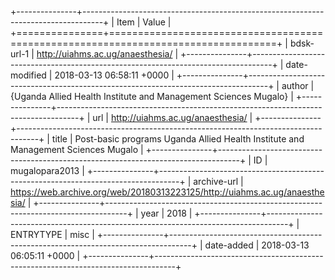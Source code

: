 +---------------+-----------------------------------------------------------------------------------+
| Item          | Value                                                                             |
+===============+===================================================================================+
| bdsk-url-1    | http://uiahms.ac.ug/anaesthesia/                                                  |
+---------------+-----------------------------------------------------------------------------------+
| date-modified | 2018-03-13 06:58:11 +0000                                                         |
+---------------+-----------------------------------------------------------------------------------+
| author        | {Uganda Allied Health Institute and Management Sciences Mugalo}                   |
+---------------+-----------------------------------------------------------------------------------+
| url           | http://uiahms.ac.ug/anaesthesia/                                                  |
+---------------+-----------------------------------------------------------------------------------+
| title         | Post-basic programs Uganda Allied Health Institute and Management Sciences Mugalo |
+---------------+-----------------------------------------------------------------------------------+
| ID            | mugalopara2013                                                                    |
+---------------+-----------------------------------------------------------------------------------+
| archive-url   | https://web.archive.org/web/20180313223125/http://uiahms.ac.ug/anaesthesia/       |
+---------------+-----------------------------------------------------------------------------------+
| year          | 2018                                                                              |
+---------------+-----------------------------------------------------------------------------------+
| ENTRYTYPE     | misc                                                                              |
+---------------+-----------------------------------------------------------------------------------+
| date-added    | 2018-03-13 06:05:11 +0000                                                         |
+---------------+-----------------------------------------------------------------------------------+